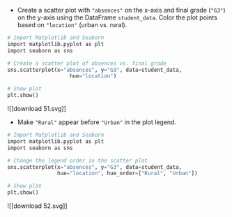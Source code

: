 - Create a scatter plot with `"absences"` on the x-axis and final grade (`"G3"`) on the y-axis using the DataFrame `student_data`. Color the plot points based on `"location"` (urban vs. rural).
```Python
# Import Matplotlib and Seaborn
import matplotlib.pyplot as plt
import seaborn as sns

# Create a scatter plot of absences vs. final grade
sns.scatterplot(x="absences", y="G3", data=student_data, 
					hue="location")

# Show plot
plt.show()
```
![[download 51.svg]]
- Make `"Rural"` appear before `"Urban"` in the plot legend.
```Python
# Import Matplotlib and Seaborn
import matplotlib.pyplot as plt
import seaborn as sns

# Change the legend order in the scatter plot
sns.scatterplot(x="absences", y="G3", data=student_data, 
				hue="location", hue_order=["Rural", "Urban"])

# Show plot
plt.show()
```
![[download 52.svg]]
